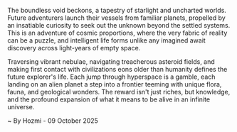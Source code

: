 
The boundless void beckons, a tapestry of starlight and uncharted worlds. Future adventurers launch their vessels from familiar planets, propelled by an insatiable curiosity to seek out the unknown beyond the settled systems. This is an adventure of cosmic proportions, where the very fabric of reality can be a puzzle, and intelligent life forms unlike any imagined await discovery across light-years of empty space.

Traversing vibrant nebulae, navigating treacherous asteroid fields, and making first contact with civilizations eons older than humanity defines the future explorer's life. Each jump through hyperspace is a gamble, each landing on an alien planet a step into a frontier teeming with unique flora, fauna, and geological wonders. The reward isn't just riches, but knowledge, and the profound expansion of what it means to be alive in an infinite universe.

~ By Hozmi - 09 October 2025
